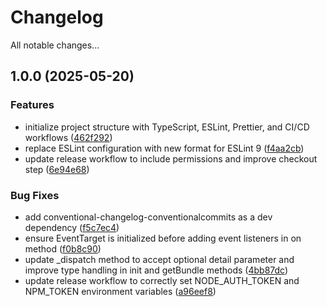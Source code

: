 # Changelog

All notable changes...

## 1.0.0 (2025-05-20)

### Features

* initialize project structure with TypeScript, ESLint, Prettier, and CI/CD workflows ([462f292](https://github.com/Xavier4492/spur-monocle-manager/commit/462f292d83b86586c40f22e12bbda300c62fbb94))
* replace ESLint configuration with new format for ESLint 9 ([f4aa2cb](https://github.com/Xavier4492/spur-monocle-manager/commit/f4aa2cbeaca403402c97e1c412a7845f81ff3d69))
* update release workflow to include permissions and improve checkout step ([6e94e68](https://github.com/Xavier4492/spur-monocle-manager/commit/6e94e68116a7dff779e99bcdb56cdb33d470ed55))

### Bug Fixes

* add conventional-changelog-conventionalcommits as a dev dependency ([f5c7ec4](https://github.com/Xavier4492/spur-monocle-manager/commit/f5c7ec4816a9dcd2b8019d33f19bc7d489118342))
* ensure EventTarget is initialized before adding event listeners in on method ([f0b8c90](https://github.com/Xavier4492/spur-monocle-manager/commit/f0b8c90d307bafaf476870df78d8808f3339f80b))
* update _dispatch method to accept optional detail parameter and improve type handling in init and getBundle methods ([4bb87dc](https://github.com/Xavier4492/spur-monocle-manager/commit/4bb87dc188417c9116552d1ed5b71e74ca5375e0))
* update release workflow to correctly set NODE_AUTH_TOKEN and NPM_TOKEN environment variables ([a96eef8](https://github.com/Xavier4492/spur-monocle-manager/commit/a96eef8a3cc82804abced9aefbb8b9eb350f2ff9))
